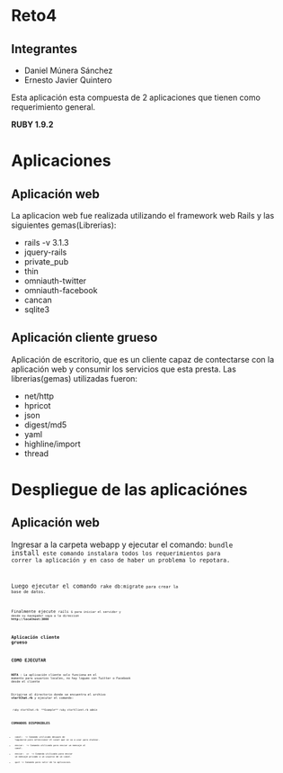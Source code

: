 Reto4
=====

Integrantes
-----------

* Daniel Múnera Sánchez
* Ernesto Javier Quintero


Esta aplicación esta compuesta de 2 aplicaciones que tienen como requerimiento general.

**RUBY 1.9.2**


Aplicaciones
============


Aplicación web
--------------

La aplicacion web fue realizada utilizando el framework web Rails y las siguientes gemas(Librerias):

* rails -v 3.1.3
* jquery-rails
* private_pub
* thin
* omniauth-twitter
* omniauth-facebook
* cancan
* sqlite3

Aplicación cliente grueso
-------------------------

Aplicación de escritorio, que es un cliente capaz de contectarse con la aplicación web y consumir los servicios
que esta presta. Las librerias(gemas) utilizadas fueron:

* net/http
* hpricot
* json
* digest/md5
* yaml
* highline/import
* thread

Despliegue de las aplicaciónes
==============================

**Aplicación web**
--------------

Ingresar a la carpeta webapp y ejecutar el comando: <code>bundle install<code> este comando instalara todos los requerimientos
para correr la aplicación y en caso de haber un problema lo repotara.

Luego ejecutar el comando <code>rake db:migrate<code> para crear la base de datos.
	
Finalmente ejecute <code>rails s<code> para iniciar el servidor y desde su navegador vaya a la direccion **http://localhost:3000**

	

**Aplicación cliente grueso**
-------------------------

COMO EJECUTAR
-------------
**NOTA** : La aplicación cliente solo funciona en el momento para usuarios locales, no hay logueo con Twitter o Facebook desde el cliente

Dirigirse al directorio donde se encuentra el archivo **startChat.rb** y ejecutar el comando:

<code>
 ruby startChat.rb <nickname-local-user> **Example** ruby startClient.rb admin
<code>

COMANDOS DISPONIBLES
--------------------

* canal: <nombre del canal> ~> Comando utilizado despues de loguearse para seleccionar el canal que se va a usar para chatear.
* enviar: <msg>  ~> Comando utilizado para enviar un mensaje al canal.
* enviar: <msg> => <username> ~> Comando utilizado para enviar un mensaje privado a un usuario de un canal.
* quit ~> Comando para salir de la aplicacion.










